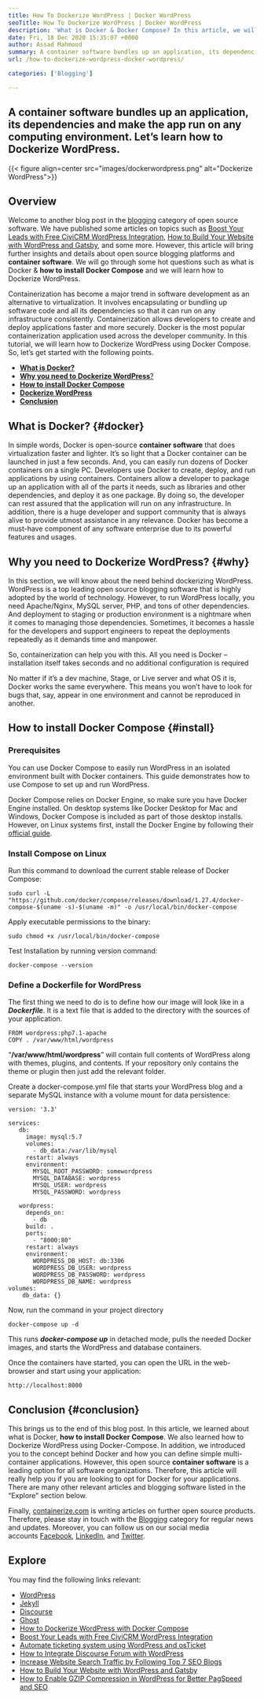 ```yaml
---
title: How To Dockerize WordPress | Docker WordPress
seoTitle: How To Dockerize WordPress | Docker WordPress
description: 'What is Docker & Docker Compose? In this article, we will learn how to install Docker, Docker Compose, and how to Dockerize Wordpress into a Docker Container.'
date: Fri, 18 Dec 2020 15:35:07 +0000
author: Assad Mahmood
summary: A container software bundles up an application, its dependencies and make the app run on any computing environment. Let’s learn how to Dockerize WordPress.
url: /how-to-dockerize-wordpress-docker-wordpress/

categories: ['Blogging']

---
```

## A container software bundles up an application, its dependencies and make the app run on any computing environment. Let’s learn how to Dockerize WordPress.

{{< figure align=center src="images/dockerwordpress.png" alt="Dockerize WordPress">}}  

## Overview

Welcome to another blog post in the [blogging][1] category of open source software. We have published some articles on topics such as [Boost Your Leads with Free CiviCRM WordPress Integration][2], [How to Build Your Website with WordPress and Gatsby][3], and some more. However, this article will bring further insights and details about open source blogging platforms and **container software**. We will go through some hot questions such as what is Docker & **how to install Docker Compose** and we will learn how to Dockerize WordPress. 

Containerization has become a major trend in software development as an alternative to virtualization. It involves encapsulating or bundling up software code and all its dependencies so that it can run on any infrastructure consistently. Containerization allows developers to create and deploy applications faster and more securely. Docker is the most popular containerization application used across the developer community. In this tutorial, we will learn how to Dockerize WordPress using Docker Compose. So, let’s get started with the following points.

  * [**What is Docker?**][4]
  * [**Why you need to Dockerize WordPress**?][5]
  * **[How to install Docker Compose][6]**
  * **[Dockerize WordPress][7]**
  * **[Conclusion][8]**

## What is Docker? {#docker}

In simple words, Docker is open-source **container software** that does virtualization faster and lighter. It’s so light that a Docker container can be launched in just a few seconds. And, you can easily run dozens of Docker containers on a single PC. Developers use Docker to create, deploy, and run applications by using containers. Containers allow a developer to package up an application with all of the parts it needs, such as libraries and other dependencies, and deploy it as one package. By doing so, the developer can rest assured that the application will run on any infrastructure. In addition, there is a huge developer and support community that is always alive to provide utmost assistance in any relevance. Docker has become a must-have component of any software enterprise due to its powerful features and usages. 

## Why you need to Dockerize WordPress? {#why}

In this section, we will know about the need behind dockerizing WordPress. WordPress is a top leading open source blogging software that is highly adopted by the world of technology. However, to run WordPress locally, you need Apache/Nginx, MySQL server, PHP, and tons of other dependencies. And deployment to staging or production environment is a nightmare when it comes to managing those dependencies. Sometimes, it becomes a hassle for the developers and support engineers to repeat the deployments repeatedly as it demands time and manpower. 

So, containerization can help you with this. All you need is Docker – installation itself takes seconds and no additional configuration is required

No matter if it’s a dev machine, Stage, or Live server and what OS it is, Docker works the same everywhere. This means you won’t have to look for bugs that, say, appear in one environment and cannot be reproduced in another.

## How to install Docker Compose {#install}

### Prerequisites

You can use Docker Compose to easily run WordPress in an isolated environment built with Docker containers. This guide demonstrates how to use Compose to set up and run WordPress. 

Docker Compose relies on Docker Engine, so make sure you have Docker Engine installed. On desktop systems like Docker Desktop for Mac and Windows, Docker Compose is included as part of those desktop installs. However, on Linux systems first, install the Docker Engine by following their [official guide][9].

### Install Compose on Linux

Run this command to download the current stable release of Docker Compose:


```
sudo curl -L "https://github.com/docker/compose/releases/download/1.27.4/docker-compose-$(uname -s)-$(uname -m)" -o /usr/local/bin/docker-compose
```


Apply executable permissions to the binary:


```
sudo chmod +x /usr/local/bin/docker-compose
```


Test Installation by running version command:


```
docker-compose --version
```


### Define a Dockerfile for WordPress

The first thing we need to do is to define how our image will look like in a **_Dockerfile_**. It is a text file that is added to the directory with the sources of your application. 


```
FROM wordpress:php7.1-apache
COPY . /var/www/html/wordpress
```


“**/var/www/html/wordpress**” will contain full contents of WordPress along with themes, plugins, and contents. If your repository only contains the theme or plugin then just add the relevant folder.

Create a docker-compose.yml file that starts your WordPress blog and a separate MySQL instance with a volume mount for data persistence:


```
version: '3.3'

services:
   db:
     image: mysql:5.7
     volumes:
       - db_data:/var/lib/mysql
     restart: always
     environment:
       MYSQL_ROOT_PASSWORD: somewordpress
       MYSQL_DATABASE: wordpress
       MYSQL_USER: wordpress
       MYSQL_PASSWORD: wordpress

   wordpress:
     depends_on:
       - db
     build: .
     ports:
       - "8000:80"
     restart: always
     environment:
       WORDPRESS_DB_HOST: db:3306
       WORDPRESS_DB_USER: wordpress
       WORDPRESS_DB_PASSWORD: wordpress
       WORDPRESS_DB_NAME: wordpress
volumes:
    db_data: {}
```


Now, run the command in your project directory


```
docker-compose up -d
```


This runs **_docker-compose up_** in detached mode, pulls the needed Docker images, and starts the WordPress and database containers.

Once the containers have started, you can open the URL in the web-browser and start using your application:


```
http://localhost:8000
```


## Conclusion {#conclusion}

This brings us to the end of this blog post. In this article, we learned about what is Docker, **how to install Docker Compose**. We also learned how to Dockerize WordPress using Docker-Compose. In addition, we introduced you to the concept behind Docker and how you can define simple multi-container applications. However, this open source **container software** is a leading option for all software organizations. Therefore, this article will really help you if you are looking to opt for Docker for your applications. There are many other relevant articles and blogging software listed in the “Explore” section below.

Finally, [containerize.com][10] is writing articles on further open source products. Therefore, please stay in touch with the [Blogging][1] category for regular news and updates. Moreover, you can follow us on our social media accounts [Facebook][11], [LinkedIn][12], and [Twitter][13].

## Explore

You may find the following links relevant:

  * [WordPress][14]
  * [Jekyll][15]
  * [Discourse][16]
  * [Ghost][17]
  * [How to Dockerize WordPress with Docker Compose][18]
  * [Boost Your Leads with Free CiviCRM WordPress Integration][2]
  * [Automate ticketing system using WordPress and osTicket][19]
  * [How to Integrate Discourse Forum with WordPress][20]
  * [Increase Website Search Traffic by Following Top 7 SEO Blogs][21]
  * [How to Build Your Website with WordPress and Gatsby][3]
  * [How to Enable GZIP Compression in WordPress for Better PagSpeed and SEO][22]

 [1]: https://products.containerize.com/blogging/
 [2]: https://blog.containerize.com/blogging/civicrm-wordpress-integration-wordpress-tutorial/
 [3]: https://blog.containerize.com/blogging/how-does-gatsby-integrate-with-wordpress-gatsby-wordpress/
 [4]: #docker
 [5]: #why
 [6]: #install
 [7]: #dockerize
 [8]: #conclusion
 [9]: https://docs.docker.com/engine/install/#server
 [10]: https://www.containerize.com/
 [11]: https://web.facebook.com/containerize
 [12]: https://www.linkedin.com/company/containerize/
 [13]: https://twitter.com/containerize_co
 [14]: https://products.containerize.com/blogging/wordpress/
 [15]: https://products.containerize.com/blogging/jekyll/
 [16]: https://products.containerize.com/discussion-forum/discourse/
 [17]: https://products.containerize.com/blogging/ghost/
 [18]: https://blog.containerize.com/blogging/how-to-dockerize-wordpress-docker-wordpress/
 [19]: https://blog.containerize.com/blogging/automate-ticketing-system-using-wordpress-and-osticket/

 [20]: https://blog.containerize.com/blogging/how-to-integrate-discourse-forum-with-wordpress/

 [21]: https://blog.containerize.com/blogging/increase-website-search-traffic-by-following-top-7-seo-blogs/

 [22]: https://blog.containerize.com/2020/12/12/how-to-enable-gzip-compression-in-wordpress-for-better-speed/